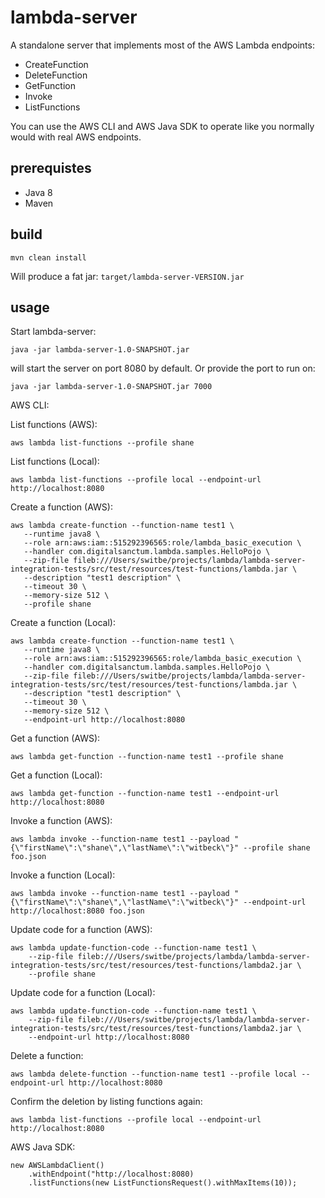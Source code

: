 
# lambda-server

A standalone server that implements most of the AWS Lambda endpoints:

- CreateFunction
- DeleteFunction
- GetFunction
- Invoke
- ListFunctions

You can use the AWS CLI and AWS Java SDK to operate like you normally would with real AWS endpoints.

## prerequistes

- Java 8
- Maven

## build

    mvn clean install
    
Will produce a fat jar: `target/lambda-server-VERSION.jar`    

## usage

Start lambda-server:
    
    java -jar lambda-server-1.0-SNAPSHOT.jar 
   
will start the server on port 8080 by default. Or provide the port to run on:
    
    java -jar lambda-server-1.0-SNAPSHOT.jar 7000

AWS CLI:

List functions (AWS):

    aws lambda list-functions --profile shane
    
List functions (Local):
    
    aws lambda list-functions --profile local --endpoint-url http://localhost:8080
    
Create a function (AWS):    
    
    aws lambda create-function --function-name test1 \
       --runtime java8 \
       --role arn:aws:iam::515292396565:role/lambda_basic_execution \
       --handler com.digitalsanctum.lambda.samples.HelloPojo \
       --zip-file fileb:///Users/switbe/projects/lambda/lambda-server-integration-tests/src/test/resources/test-functions/lambda.jar \
       --description "test1 description" \
       --timeout 30 \
       --memory-size 512 \
       --profile shane
       
Create a function (Local):       
       
    aws lambda create-function --function-name test1 \
       --runtime java8 \
       --role arn:aws:iam::515292396565:role/lambda_basic_execution \
       --handler com.digitalsanctum.lambda.samples.HelloPojo \
       --zip-file fileb:///Users/switbe/projects/lambda/lambda-server-integration-tests/src/test/resources/test-functions/lambda.jar \
       --description "test1 description" \
       --timeout 30 \
       --memory-size 512 \
       --endpoint-url http://localhost:8080
                  
       
Get a function (AWS):       
    
    aws lambda get-function --function-name test1 --profile shane
    
Get a function (Local):       
    
    aws lambda get-function --function-name test1 --endpoint-url http://localhost:8080    
    
Invoke a function (AWS):    
    
    aws lambda invoke --function-name test1 --payload "{\"firstName\":\"shane\",\"lastName\":\"witbeck\"}" --profile shane foo.json
    
Invoke a function (Local):    
    
    aws lambda invoke --function-name test1 --payload "{\"firstName\":\"shane\",\"lastName\":\"witbeck\"}" --endpoint-url http://localhost:8080 foo.json    
    
Update code for a function (AWS):

    aws lambda update-function-code --function-name test1 \
        --zip-file fileb:///Users/switbe/projects/lambda/lambda-server-integration-tests/src/test/resources/test-functions/lambda2.jar \
        --profile shane
                
Update code for a function (Local):

    aws lambda update-function-code --function-name test1 \
        --zip-file fileb:///Users/switbe/projects/lambda/lambda-server-integration-tests/src/test/resources/test-functions/lambda2.jar \
        --endpoint-url http://localhost:8080            
    
Delete a function:

    aws lambda delete-function --function-name test1 --profile local --endpoint-url http://localhost:8080
    
Confirm the deletion by listing functions again:

    aws lambda list-functions --profile local --endpoint-url http://localhost:8080   
    
AWS Java SDK:
    
    new AWSLambdaClient()
        .withEndpoint("http://localhost:8080)
        .listFunctions(new ListFunctionsRequest().withMaxItems(10));
        
        